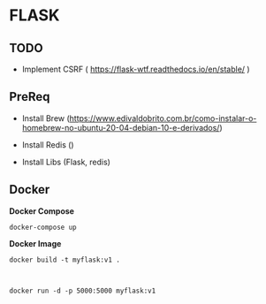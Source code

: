 # FLASK

  
  

## TODO

  

- Implement CSRF ( https://flask-wtf.readthedocs.io/en/stable/ )

  
  

## PreReq

  

- Install Brew (<https://www.edivaldobrito.com.br/como-instalar-o-homebrew-no-ubuntu-20-04-debian-10-e-derivados/>)

- Install Redis ()

- Install Libs (Flask, redis)

  
  
  
  

## Docker

  

__Docker Compose__

    docker-compose up
 


__Docker Image__


    docker build -t myflask:v1 .



    docker run -d -p 5000:5000 myflask:v1





